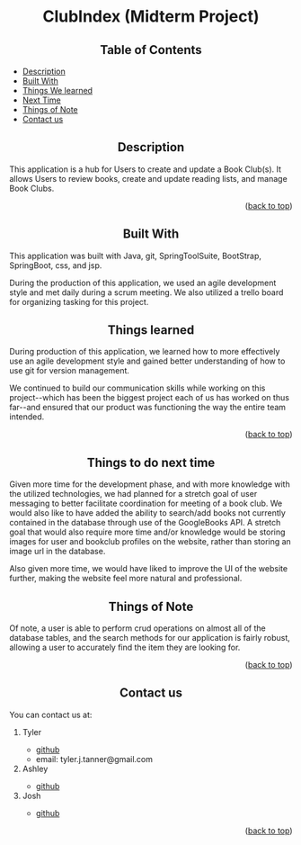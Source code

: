 <a name="readme-top"></a>
<h1 align="center">ClubIndex (Midterm Project)</h1>
<h2 align="center">Table of Contents</h2>
<ul>
    <li><a href="#readme-description">Description</a></li>
    <li><a href="#readme-built">Built With</a></li>
    <li><a href="#readme-learned">Things We learned</a></li>
    <li><a href="#readme-future">Next Time</a></li>
    <li><a href="#readme-note">Things of Note</a></li>
    <li><a href="#readme-contact">Contact us</a></li>
</ul>
<a name="readme-description"></a>
<h2 align="center">Description</h2>
<p>This application is a hub for Users to create and update a Book Club(s). It allows Users to review books, create and update reading lists, and manage Book Clubs.</p>
<p align="right">(<a href="#readme-top">back to top</a>)</p>
<a name="readme-built"></a>
<h2 align="center">Built With</h2>
<p>This application was built with Java, git, SpringToolSuite, BootStrap, SpringBoot, css, and jsp.</p>
<p>During the production of this application, we used an agile development style and met daily during a scrum meeting. We also utilized a trello board for organizing tasking for this project.</p>
<a name="readme-learned"></a>
<h2 align="center">Things learned</h2>
<p>During production of this application, we learned how to more effectively use an agile development style and gained better understanding of how to use git for version management.</p>
<p>We continued to build our communication skills while working on this project--which has been the biggest project each of us has worked on thus far--and ensured that our product was functioning the way the entire team intended.</p>
<p align="right">(<a href="#readme-top">back to top</a>)</p>
<a name="readme-future"></a>
<h2 align="center">Things to do next time</h2>
<p>Given more time for the development phase, and with more knowledge with the utilized technologies, we had planned for a stretch goal of user messaging to better facilitate coordination for meeting of a book club. We would also like to have added the ability to search/add books not currently contained in the database through use of the GoogleBooks API. A stretch goal that would also require more time and/or knowledge would be storing images for user and bookclub profiles on the website, rather than storing an image url in the database.</p>
<p>Also given more time, we would have liked to improve the UI of the website further, making the website feel more natural and professional.</p>
<a name="readme-note"></a>
<h2 align="center">Things of Note</h2>
<p>Of note, a user is able to perform crud operations on almost all of the database tables, and the search methods for our application is fairly robust, allowing a user to accurately find the item they are looking for.</p>
<p align="right">(<a href="#readme-top">back to top</a>)</p>
<a name="readme-contact"></a>
<h2 align="center">Contact us</h2>
<p>You can contact us at:</p>
  <ol>
    <li> Tyler </li>
    <ul>
  		 <li><a href="https://www.github.com/dopeysboy">github</a></li>
  		 <li>email: tyler.j.tanner@gmail.com</li>
  	</ul>
    <li> Ashley </li>
    <ul>
      <li><a href="https://www.github.com/ashnlandofozz">github</a></li>
    </ul>
    <li>Josh</li>
    <ul>
      <li><a href="https://www.github.com/nolanurban">github</a></li>
    </ul>
  </ol>
<p align="right">(<a href="#readme-top">back to top</a>)</p>
